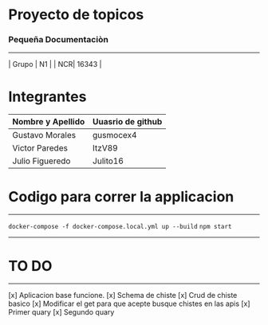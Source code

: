 # Proyecto de topicos
### Pequeña Documentaciòn
---
| Grupo | N1 |
| NCR| 16343 |
# Integrantes

| Nombre y Apellido | Uuasrio de github |
|---|---|
| Gustavo Morales | gusmocex4 |
| Victor Paredes | ItzV89 |
| Julio Figueredo | Julito16 |

# Codigo para correr la applicacion
---
`docker-compose -f docker-compose.local.yml up --build`
`npm start`

---

# TO DO
---
[x] Aplicacion base funcione.
[x] Schema de chiste
[x] Crud de chiste basico
[x] Modificar el get para que acepte busque chistes en las apis
[x] Primer quary
[x] Segundo quary
